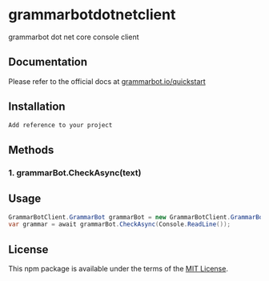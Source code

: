# grammarbotdotnetclient
grammarbot dot net core console client


## Documentation

Please refer to the official docs at [grammarbot.io/quickstart](https://www.grammarbot.io/quickstart)


## Installation

```csharp
Add reference to your project
```


## Methods

### 1. grammarBot.CheckAsync(text)



## Usage

```csharp
GrammarBotClient.GrammarBot grammarBot = new GrammarBotClient.GrammarBot(new GrammarBotClient.ApiConfig());
var grammar = await grammarBot.CheckAsync(Console.ReadLine());
```


## License

This npm package is available under the terms of the [MIT License](http://opensource.org/licenses/MIT).

